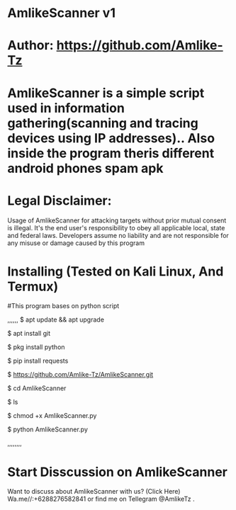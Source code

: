 # AmlikeScanner v1

# Author: https://github.com/Amlike-Tz

# AmlikeScanner is a simple script used in information gathering(scanning and tracing devices using IP addresses).. Also inside the program theris different android phones spam apk


# Legal Disclaimer:
Usage of AmlikeScanner for attacking targets without prior mutual consent is illegal. It's the end user's responsibility to obey all applicable local, state and federal laws. Developers assume no liability and are not responsible for any misuse or damage caused by this program

# Installing (Tested on Kali Linux, And Termux)
#This program bases on python script

,,,,,,
$ apt update && apt upgrade


$ apt install git


$ pkg install python


$ pip install requests


$ https://github.com/Amlike-Tz/AmlikeScanner.git


$ cd AmlikeScanner


$ ls


$ chmod +x AmlikeScanner.py


$ python AmlikeScanner.py

,,,,,,,,

# Start Disscussion on AmlikeScanner 
Want to discuss about AmlikeScanner  with us? (Click Here) Wa.me//:+6288276582841 or find me on Tellegram @AmlikeTz .

